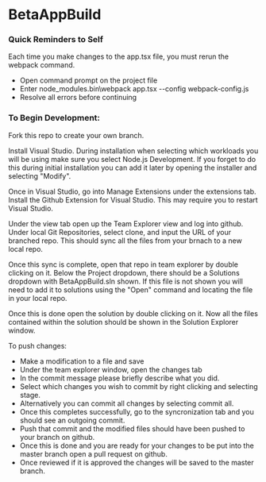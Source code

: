 # BetaAppBuild

### Quick Reminders to Self
Each time you make changes to the app.tsx file, you must rerun the webpack command.
* Open command prompt on the project file
* Enter node_modules\.bin\webpack app.tsx --config webpack-config.js
* Resolve all errors before continuing

### To Begin Development:

Fork this repo to create your own branch.  

Install Visual Studio. During installation when selecting which workloads you will be using
make sure you select Node.js Development. If you forget to do this during initial
installation you can add it later by opening the installer and selecting "Modify".  

Once in Visual Studio, go into Manage Extensions under the extensions tab. Install the
Github Extension for Visual Studio. This may require you to restart Visual Studio.  

Under the view tab open up the Team Explorer view and log into github. Under local
Git Repositories, select clone, and input the URL of your branched repo. This should
sync all the files from your brnach to a new local repo.  

Once this sync is complete, open that repo in team explorer by double clicking on it.
Below the Project dropdown, there should be a Solutions dropdown with BetaAppBuild.sln shown.
If this file is not shown you will need to add it to solutions using the "Open" command
and locating the file in your local repo.  

Once this is done open the solution by double clicking on it. Now all the files
contained within the solution should be shown in the Solution Explorer window.  

To push changes:
* Make a modification to a file and save
* Under the team explorer window, open the changes tab
* In the commit message please briefly describe what you did.
* Select which changes you wish to commit by right clicking and selecting stage.
* Alternatively you can commit all changes by selecting commit all.
* Once this completes successfully, go to the syncronization tab and you should see an outgoing commit.
* Push that commit and the modified files should have been pushed to your branch on github.
* Once this is done and you are ready for your changes to be put into the master branch open a pull request on github.
* Once reviewed if it is approved the changes will be saved to the master branch.
